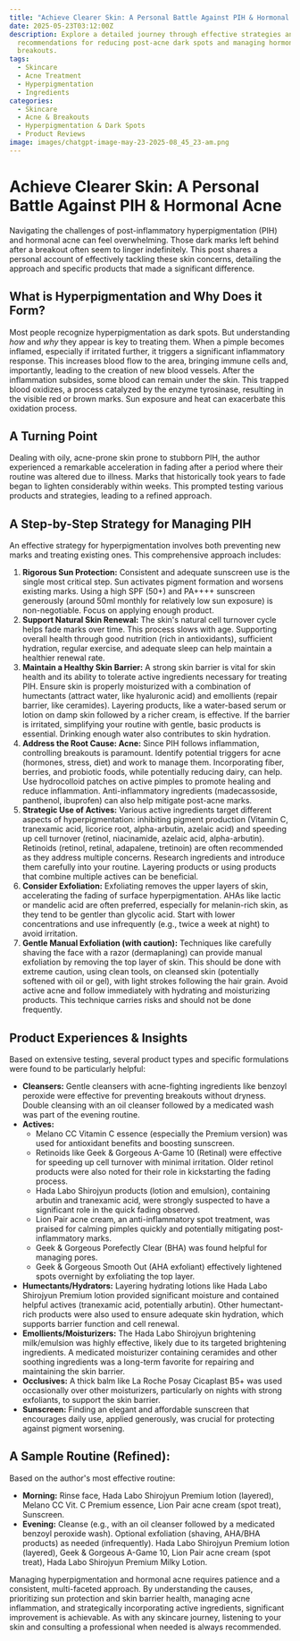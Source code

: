 ```yaml
---
title: "Achieve Clearer Skin: A Personal Battle Against PIH & Hormonal Acne"
date: 2025-05-23T03:12:00Z
description: Explore a detailed journey through effective strategies and product
  recommendations for reducing post-acne dark spots and managing hormonal
  breakouts.
tags:
  - Skincare
  - Acne Treatment
  - Hyperpigmentation
  - Ingredients
categories:
  - Skincare
  - Acne & Breakouts
  - Hyperpigmentation & Dark Spots
  - Product Reviews
image: images/chatgpt-image-may-23-2025-08_45_23-am.png
---
```

# Achieve Clearer Skin: A Personal Battle Against PIH & Hormonal Acne

Navigating the challenges of post-inflammatory hyperpigmentation (PIH) and hormonal acne can feel overwhelming. Those dark marks left behind after a breakout often seem to linger indefinitely. This post shares a personal account of effectively tackling these skin concerns, detailing the approach and specific products that made a significant difference.

## What is Hyperpigmentation and Why Does it Form?

Most people recognize hyperpigmentation as dark spots. But understanding *how* and *why* they appear is key to treating them. When a pimple becomes inflamed, especially if irritated further, it triggers a significant inflammatory response. This increases blood flow to the area, bringing immune cells and, importantly, leading to the creation of new blood vessels. After the inflammation subsides, some blood can remain under the skin. This trapped blood oxidizes, a process catalyzed by the enzyme tyrosinase, resulting in the visible red or brown marks. Sun exposure and heat can exacerbate this oxidation process.

## A Turning Point

Dealing with oily, acne-prone skin prone to stubborn PIH, the author experienced a remarkable acceleration in fading after a period where their routine was altered due to illness. Marks that historically took years to fade began to lighten considerably within weeks. This prompted testing various products and strategies, leading to a refined approach.

## A Step-by-Step Strategy for Managing PIH

An effective strategy for hyperpigmentation involves both preventing new marks and treating existing ones. This comprehensive approach includes:

1.  **Rigorous Sun Protection:** Consistent and adequate sunscreen use is the single most critical step. Sun activates pigment formation and worsens existing marks. Using a high SPF (50+) and PA++++ sunscreen generously (around 50ml monthly for relatively low sun exposure) is non-negotiable. Focus on applying enough product.
2.  **Support Natural Skin Renewal:** The skin's natural cell turnover cycle helps fade marks over time. This process slows with age. Supporting overall health through good nutrition (rich in antioxidants), sufficient hydration, regular exercise, and adequate sleep can help maintain a healthier renewal rate.
3.  **Maintain a Healthy Skin Barrier:** A strong skin barrier is vital for skin health and its ability to tolerate active ingredients necessary for treating PIH. Ensure skin is properly moisturized with a combination of humectants (attract water, like hyaluronic acid) and emollients (repair barrier, like ceramides). Layering products, like a water-based serum or lotion on damp skin followed by a richer cream, is effective. If the barrier is irritated, simplifying your routine with gentle, basic products is essential. Drinking enough water also contributes to skin hydration.
4.  **Address the Root Cause: Acne:** Since PIH follows inflammation, controlling breakouts is paramount. Identify potential triggers for acne (hormones, stress, diet) and work to manage them. Incorporating fiber, berries, and probiotic foods, while potentially reducing dairy, can help. Use hydrocolloid patches on active pimples to promote healing and reduce inflammation. Anti-inflammatory ingredients (madecassoside, panthenol, ibuprofen) can also help mitigate post-acne marks.
5.  **Strategic Use of Actives:** Various active ingredients target different aspects of hyperpigmentation: inhibiting pigment production (Vitamin C, tranexamic acid, licorice root, alpha-arbutin, azelaic acid) and speeding up cell turnover (retinol, niacinamide, azelaic acid, alpha-arbutin). Retinoids (retinol, retinal, adapalene, tretinoin) are often recommended as they address multiple concerns. Research ingredients and introduce them carefully into your routine. Layering products or using products that combine multiple actives can be beneficial.
6.  **Consider Exfoliation:** Exfoliating removes the upper layers of skin, accelerating the fading of surface hyperpigmentation. AHAs like lactic or mandelic acid are often preferred, especially for melanin-rich skin, as they tend to be gentler than glycolic acid. Start with lower concentrations and use infrequently (e.g., twice a week at night) to avoid irritation.
7.  **Gentle Manual Exfoliation (with caution):** Techniques like carefully shaving the face with a razor (dermaplaning) can provide manual exfoliation by removing the top layer of skin. This should be done with extreme caution, using clean tools, on cleansed skin (potentially softened with oil or gel), with light strokes following the hair grain. Avoid active acne and follow immediately with hydrating and moisturizing products. This technique carries risks and should not be done frequently.

## Product Experiences & Insights

Based on extensive testing, several product types and specific formulations were found to be particularly helpful:

*   **Cleansers:** Gentle cleansers with acne-fighting ingredients like benzoyl peroxide were effective for preventing breakouts without dryness. Double cleansing with an oil cleanser followed by a medicated wash was part of the evening routine.
*   **Actives:**
    *   Melano CC Vitamin C essence (especially the Premium version) was used for antioxidant benefits and boosting sunscreen.
    *   Retinoids like Geek & Gorgeous A-Game 10 (Retinal) were effective for speeding up cell turnover with minimal irritation. Older retinol products were also noted for their role in kickstarting the fading process.
    *   Hada Labo Shirojyun products (lotion and emulsion), containing arbutin and tranexamic acid, were strongly suspected to have a significant role in the quick fading observed.
    *   Lion Pair acne cream, an anti-inflammatory spot treatment, was praised for calming pimples quickly and potentially mitigating post-inflammatory marks.
    *   Geek & Gorgeous Porefectly Clear (BHA) was found helpful for managing pores.
    *   Geek & Gorgeous Smooth Out (AHA exfoliant) effectively lightened spots overnight by exfoliating the top layer.
*   **Humectants/Hydrators:** Layering hydrating lotions like Hada Labo Shirojyun Premium lotion provided significant moisture and contained helpful actives (tranexamic acid, potentially arbutin). Other humectant-rich products were also used to ensure adequate skin hydration, which supports barrier function and cell renewal.
*   **Emollients/Moisturizers:** The Hada Labo Shirojyun brightening milk/emulsion was highly effective, likely due to its targeted brightening ingredients. A medicated moisturizer containing ceramides and other soothing ingredients was a long-term favorite for repairing and maintaining the skin barrier.
*   **Occlusives:** A thick balm like La Roche Posay Cicaplast B5+ was used occasionally over other moisturizers, particularly on nights with strong exfoliants, to support the skin barrier.
*   **Sunscreen:** Finding an elegant and affordable sunscreen that encourages daily use, applied generously, was crucial for protecting against pigment worsening.

## A Sample Routine (Refined):

Based on the author's most effective routine:

*   **Morning:** Rinse face, Hada Labo Shirojyun Premium lotion (layered), Melano CC Vit. C Premium essence, Lion Pair acne cream (spot treat), Sunscreen.
*   **Evening:** Cleanse (e.g., with an oil cleanser followed by a medicated benzoyl peroxide wash). Optional exfoliation (shaving, AHA/BHA products) as needed (infrequently). Hada Labo Shirojyun Premium lotion (layered), Geek & Gorgeous A-Game 10, Lion Pair acne cream (spot treat), Hada Labo Shirojyun Premium Milky Lotion.

Managing hyperpigmentation and hormonal acne requires patience and a consistent, multi-faceted approach. By understanding the causes, prioritizing sun protection and skin barrier health, managing acne inflammation, and strategically incorporating active ingredients, significant improvement is achievable. As with any skincare journey, listening to your skin and consulting a professional when needed is always recommended.
